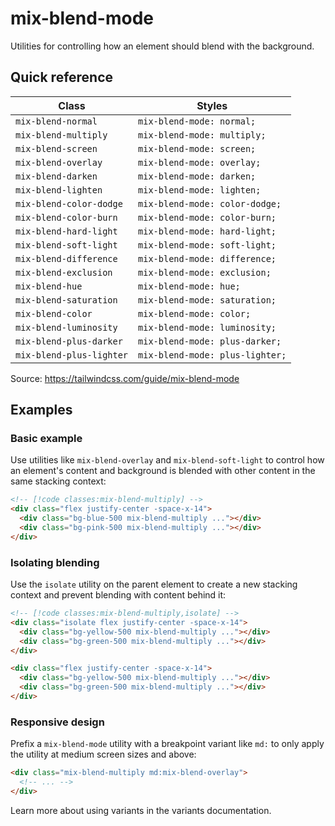 # mix-blend-mode

Utilities for controlling how an element should blend with the background.

## Quick reference

| Class | Styles |
|---|---|
| `mix-blend-normal` | `mix-blend-mode: normal;` |
| `mix-blend-multiply` | `mix-blend-mode: multiply;` |
| `mix-blend-screen` | `mix-blend-mode: screen;` |
| `mix-blend-overlay` | `mix-blend-mode: overlay;` |
| `mix-blend-darken` | `mix-blend-mode: darken;` |
| `mix-blend-lighten` | `mix-blend-mode: lighten;` |
| `mix-blend-color-dodge` | `mix-blend-mode: color-dodge;` |
| `mix-blend-color-burn` | `mix-blend-mode: color-burn;` |
| `mix-blend-hard-light` | `mix-blend-mode: hard-light;` |
| `mix-blend-soft-light` | `mix-blend-mode: soft-light;` |
| `mix-blend-difference` | `mix-blend-mode: difference;` |
| `mix-blend-exclusion` | `mix-blend-mode: exclusion;` |
| `mix-blend-hue` | `mix-blend-mode: hue;` |
| `mix-blend-saturation` | `mix-blend-mode: saturation;` |
| `mix-blend-color` | `mix-blend-mode: color;` |
| `mix-blend-luminosity` | `mix-blend-mode: luminosity;` |
| `mix-blend-plus-darker` | `mix-blend-mode: plus-darker;` |
| `mix-blend-plus-lighter` | `mix-blend-mode: plus-lighter;` |

Source: https://tailwindcss.com/guide/mix-blend-mode

## Examples

### Basic example

Use utilities like `mix-blend-overlay` and `mix-blend-soft-light` to control how an element's content and background is blended with other content in the same stacking context:

```html
<!-- [!code classes:mix-blend-multiply] -->
<div class="flex justify-center -space-x-14">
  <div class="bg-blue-500 mix-blend-multiply ..."></div>
  <div class="bg-pink-500 mix-blend-multiply ..."></div>
</div>
```

### Isolating blending

Use the `isolate` utility on the parent element to create a new stacking context and prevent blending with content behind it:

```html
<!-- [!code classes:mix-blend-multiply,isolate] -->
<div class="isolate flex justify-center -space-x-14">
  <div class="bg-yellow-500 mix-blend-multiply ..."></div>
  <div class="bg-green-500 mix-blend-multiply ..."></div>
</div>

<div class="flex justify-center -space-x-14">
  <div class="bg-yellow-500 mix-blend-multiply ..."></div>
  <div class="bg-green-500 mix-blend-multiply ..."></div>
</div>
```

### Responsive design

Prefix a `mix-blend-mode` utility with a breakpoint variant like `md:` to only apply the utility at medium screen sizes and above:

```html
<div class="mix-blend-multiply md:mix-blend-overlay">
  <!-- ... -->
</div>
```

Learn more about using variants in the variants documentation.
